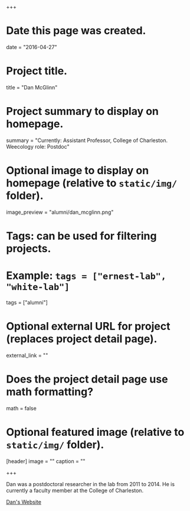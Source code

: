 +++
# Date this page was created.
date = "2016-04-27"

# Project title.
title = "Dan McGlinn"

# Project summary to display on homepage.
summary = "Currently: Assistant Professor, College of Charleston. Weecology role: Postdoc"

# Optional image to display on homepage (relative to `static/img/` folder).
image_preview = "alumni/dan_mcglinn.png"

# Tags: can be used for filtering projects.
# Example: `tags = ["ernest-lab", "white-lab"]`
tags = ["alumni"]

# Optional external URL for project (replaces project detail page).
external_link = ""

# Does the project detail page use math formatting?
math = false

# Optional featured image (relative to `static/img/` folder).
[header]
image = ""
caption = ""

+++

Dan was a postdoctoral researcher in the lab from 2011 to 2014. He is currently a faculty member at the College of Charleston.

[Dan's Website](https://www.mcglinnlab.org/)